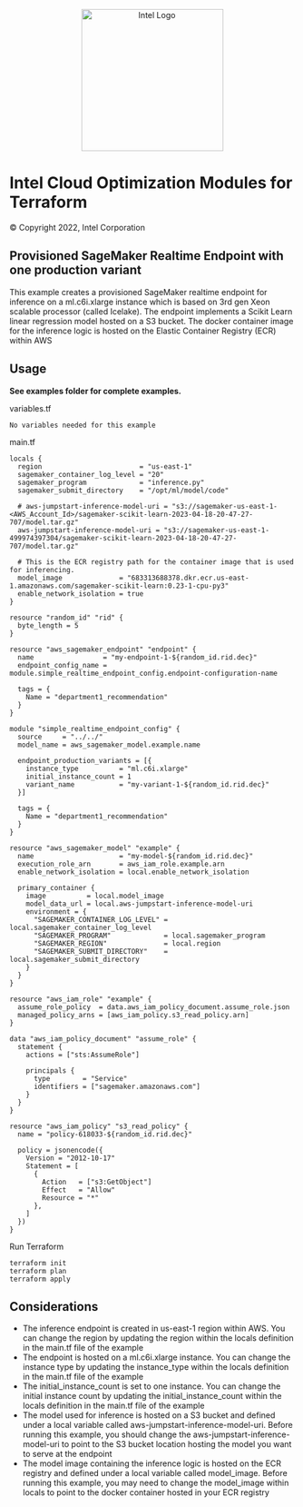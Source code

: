 <p align="center">
  <img src="https://github.com/OTCShare2/terraform-intel-aws-sagemaker-endpoint/blob/main/images/logo-classicblue-800px.png?raw=true" alt="Intel Logo" width="250"/>
</p>

# Intel Cloud Optimization Modules for Terraform

© Copyright 2022, Intel Corporation

## Provisioned SageMaker Realtime Endpoint with one production variant

This example creates a provisioned SageMaker realtime endpoint for inference on a ml.c6i.xlarge instance which is based on 3rd gen Xeon scalable processor (called Icelake). The endpoint implements a Scikit Learn linear regression model hosted on a S3 bucket. The docker container image for the inference logic is hosted on the Elastic Container Registry (ECR) within AWS

## Usage

**See examples folder for complete examples.**

variables.tf

```hcl
No variables needed for this example
```
main.tf
```hcl
locals {
  region                        = "us-east-1"
  sagemaker_container_log_level = "20"
  sagemaker_program             = "inference.py"
  sagemaker_submit_directory    = "/opt/ml/model/code"

  # aws-jumpstart-inference-model-uri = "s3://sagemaker-us-east-1-<AWS_Account_Id>/sagemaker-scikit-learn-2023-04-18-20-47-27-707/model.tar.gz"
  aws-jumpstart-inference-model-uri = "s3://sagemaker-us-east-1-499974397304/sagemaker-scikit-learn-2023-04-18-20-47-27-707/model.tar.gz"

  # This is the ECR registry path for the container image that is used for inferencing.
  model_image              = "683313688378.dkr.ecr.us-east-1.amazonaws.com/sagemaker-scikit-learn:0.23-1-cpu-py3"
  enable_network_isolation = true
}

resource "random_id" "rid" {
  byte_length = 5
}

resource "aws_sagemaker_endpoint" "endpoint" {
  name                 = "my-endpoint-1-${random_id.rid.dec}"
  endpoint_config_name = module.simple_realtime_endpoint_config.endpoint-configuration-name

  tags = {
    Name = "department1_recommendation"
  }
}

module "simple_realtime_endpoint_config" {
  source     = "../../"
  model_name = aws_sagemaker_model.example.name

  endpoint_production_variants = [{
    instance_type          = "ml.c6i.xlarge"
    initial_instance_count = 1
    variant_name           = "my-variant-1-${random_id.rid.dec}"
  }]

  tags = {
    Name = "department1_recommendation"
  }
}

resource "aws_sagemaker_model" "example" {
  name                     = "my-model-${random_id.rid.dec}"
  execution_role_arn       = aws_iam_role.example.arn
  enable_network_isolation = local.enable_network_isolation

  primary_container {
    image          = local.model_image
    model_data_url = local.aws-jumpstart-inference-model-uri
    environment = {
      "SAGEMAKER_CONTAINER_LOG_LEVEL" = local.sagemaker_container_log_level
      "SAGEMAKER_PROGRAM"             = local.sagemaker_program
      "SAGEMAKER_REGION"              = local.region
      "SAGEMAKER_SUBMIT_DIRECTORY"    = local.sagemaker_submit_directory
    }
  }
}

resource "aws_iam_role" "example" {
  assume_role_policy  = data.aws_iam_policy_document.assume_role.json
  managed_policy_arns = [aws_iam_policy.s3_read_policy.arn]
}

data "aws_iam_policy_document" "assume_role" {
  statement {
    actions = ["sts:AssumeRole"]

    principals {
      type        = "Service"
      identifiers = ["sagemaker.amazonaws.com"]
    }
  }
}

resource "aws_iam_policy" "s3_read_policy" {
  name = "policy-618033-${random_id.rid.dec}"

  policy = jsonencode({
    Version = "2012-10-17"
    Statement = [
      {
        Action   = ["s3:GetObject"]
        Effect   = "Allow"
        Resource = "*"
      },
    ]
  })
}
```



Run Terraform

```hcl
terraform init  
terraform plan
terraform apply 
```
## Considerations
- The inference endpoint is created in us-east-1 region within AWS. You can change the region by updating the region within the locals definition in the main.tf file of the example
- The endpoint is hosted on a ml.c6i.xlarge instance. You can change the instance type by updating the instance_type within the locals definition in the main.tf file of the example
- The initial_instance_count is set to one instance. You can change the initial instance count by updating the initial_instance_count within the locals definition in the main.tf file of the example
- The model used for inference is hosted on a S3 bucket and defined under a local variable called aws-jumpstart-inference-model-uri. Before running this example, you should change the aws-jumpstart-inference-model-uri to point to the S3 bucket location hosting the model you want to serve at the endpoint
- The model image containing the inference logic is hosted on the ECR registry and defined under a local variable called model_image. Before running this example, you may need to change the model_image within locals to point to the docker container hosted in your ECR registry